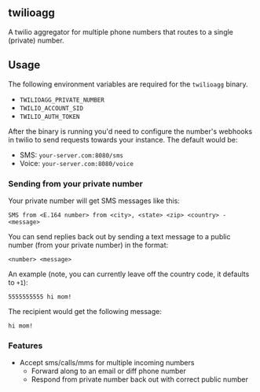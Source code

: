 ## twilioagg

A twilio aggregator for multiple phone numbers that routes to a single (private) number.

## Usage

The following environment variables are required for the `twilioagg` binary.

- `TWILIOAGG_PRIVATE_NUMBER`
- `TWILIO_ACCOUNT_SID`
- `TWILIO_AUTH_TOKEN`

After the binary is running you'd need to configure the number's webhooks in twilio to send requests towards your instance. The default would be:

- SMS: `your-server.com:8080/sms`
- Voice: `your-server.com:8080/voice`

### Sending from your private number

Your private number will get SMS messages like this:

```
SMS from <E.164 number> from <city>, <state> <zip> <country> - <message>
```

You can send replies back out by sending a text message to a public number (from your private number) in the format:

```
<number> <message>
```

An example (note, you can currently leave off the country code, it defaults to `+1`):

```
5555555555 hi mom!
```

The recipient would get the following message:

```
hi mom!
```

### Features

- Accept sms/calls/mms for multiple incoming numbers
  - Forward along to an email or diff phone number
  - Respond from private number back out with correct public number

